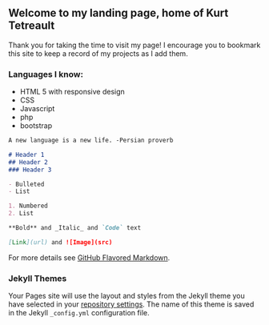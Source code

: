 ## Welcome to my landing page, home of Kurt Tetreault

Thank you for taking the time to visit my page! I encourage you to bookmark this site to keep a record of my projects as I add them.

### Languages I know:
- HTML 5 with responsive design
- CSS
- Javascript
- php
- bootstrap



```markdown
A new language is a new life. -Persian proverb

# Header 1
## Header 2
### Header 3

- Bulleted
- List

1. Numbered
2. List

**Bold** and _Italic_ and `Code` text

[Link](url) and ![Image](src)
```

For more details see [GitHub Flavored Markdown](https://guides.github.com/features/mastering-markdown/).

### Jekyll Themes

Your Pages site will use the layout and styles from the Jekyll theme you have selected in your [repository settings](https://github.com/ktetreault01/ktetreault/settings). The name of this theme is saved in the Jekyll `_config.yml` configuration file.
